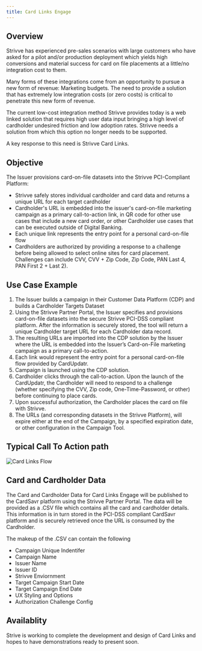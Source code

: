 ```yaml
---
title: Card Links Engage
---
```


## Overview

Strivve has experienced pre-sales scenarios with large customers who have asked for a pilot and/or production deployment which yields high conversions and material success for card on file placements at a little/no integration cost to them.

Many forms of these integrations come from an opportunity to pursue a new form of revenue: Marketing budgets.  The need to provide a solution that has extremely low integration costs (or zero costs) is critical to penetrate this new form of revenue.

The current low-cost integration method Strivve provides today is a web linked solution that requires high user data input bringing a high level of cardholder undesired friction and low adoption rates.  Strivve needs a solution from which this option no longer needs to be supported.

A key response to this need is Strivve Card Links.

## Objective

The Issuer provisions card-on-file datasets into the Strivve PCI-Compliant Platform:

- Strivve safely stores individual cardholder and card data and returns a unique URL for each target cardholder
 - Cardholder's URL is embedded into the issuer's card-on-file marketing campaign as a primary call-to-action link, in QR code for other use cases that include a new card order, or other Cardholder use cases that can be executed outside of Digital Banking.
- Each unique link represents the entry point for a personal card-on-file flow  
- Cardholders are authorized by providing a response to a challenge before being allowed to select online sites for card placement.  Challenges can include CVV, CVV + Zip Code, Zip Code, PAN Last 4, PAN First 2 + Last 2).
 

 ## Use Case Example
1. The Issuer builds a campaign in their Customer Data Platform (CDP) and builds a Cardholder Targets Dataset
3. Using the Strivve Partner Portal, the Issuer specifies and provisions card-on-file datasets into the secure Strivve PCI-DSS compliant platform.  After the information is securely stored, the tool will return a unique Cardholder target URL for each Cardholder data record. 
3. The resulting URLs are imported into the CDP solution by the Issuer where the URL is embedded into the Issuer’s Card-on-File marketing campaign as a primary call-to-action.
4. Each link would represent the entry point for a personal card-on-file flow provided by CardUpdatr.
5. Campaign is launched using the CDP solution.
6. Cardholder clicks through the call-to-action.  Upon the launch of the CardUpdatr, the Cardholder will need to respond to a challenge (whether specifying the CVV, Zip code, One-Time-Password, or other) before continuing to place cards.
7. Upon successful authorization, the Cardholder places the card on file with Strivve.
8. The URLs (and corresponding datasets in the Strivve Platform), will expire either at the end of the Campaign, by a specified expiration date, or other configuration in the Campaign Tool.

## Typical Call To Action path
![Card Links Flow](/images/cardlinks_flow.png)

## Card and Cardholder Data
The Card and Cardholder Data for Card Links Engage will be published to the CardSavr platform using the Strivve Partner Portal.  The data will be provided as a .CSV file which contains all the card and cardholder details.  This information is in turn stored in the PCI-DSS compliant CardSavr platform and is securely retrieved once the URL is consumed by the Cardholder.

The makeup of the .CSV can contain the following
- Campaign Unique Indentifer
- Campaign Name
- Issuer Name
- Issuer ID
- Strivve Enviornment
- Target Campaign Start Date
- Target Campaign End Date
- UX Styling and Options
- Authorization Challenge Config 

## Availablity
Strive is working to complete the development and design of Card Links and hopes to have demonstrations ready to present soon.